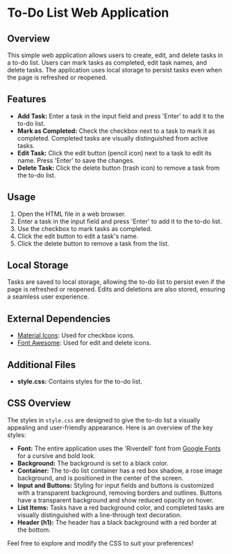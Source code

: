 # To-Do List Web Application

## Overview

This simple web application allows users to create, edit, and delete tasks in a to-do list. Users can mark tasks as completed, edit task names, and delete tasks. The application uses local storage to persist tasks even when the page is refreshed or reopened.

## Features

- **Add Task:** Enter a task in the input field and press 'Enter' to add it to the to-do list.
- **Mark as Completed:** Check the checkbox next to a task to mark it as completed. Completed tasks are visually distinguished from active tasks.
- **Edit Task:** Click the edit button (pencil icon) next to a task to edit its name. Press 'Enter' to save the changes.
- **Delete Task:** Click the delete button (trash icon) to remove a task from the to-do list.

## Usage

1. Open the HTML file in a web browser.
2. Enter a task in the input field and press 'Enter' to add it to the to-do list.
3. Use the checkbox to mark tasks as completed.
4. Click the edit button to edit a task's name.
5. Click the delete button to remove a task from the list.

## Local Storage

Tasks are saved to local storage, allowing the to-do list to persist even if the page is refreshed or reopened. Edits and deletions are also stored, ensuring a seamless user experience.

## External Dependencies

- [Material Icons](https://fonts.googleapis.com/icon?family=Material+Icons): Used for checkbox icons.
- [Font Awesome](https://cdnjs.cloudflare.com/ajax/libs/font-awesome/4.7.0/css/font-awesome.min.css): Used for edit and delete icons.

## Additional Files

- **style.css:** Contains styles for the to-do list.

## CSS Overview

The styles in `style.css` are designed to give the to-do list a visually appealing and user-friendly appearance. Here is an overview of the key styles:

- **Font:** The entire application uses the 'Riverdell' font from [Google Fonts](https://fonts.cdnfonts.com/css/riverdell) for a cursive and bold look.
- **Background:** The background is set to a black color.
- **Container:** The to-do list container has a red box shadow, a rose image background, and is positioned in the center of the screen.
- **Input and Buttons:** Styling for input fields and buttons is customized with a transparent background, removing borders and outlines. Buttons have a transparent background and show reduced opacity on hover.
- **List Items:** Tasks have a red background color, and completed tasks are visually distinguished with a line-through text decoration.
- **Header (h1):** The header has a black background with a red border at the bottom.

Feel free to explore and modify the CSS to suit your preferences!
